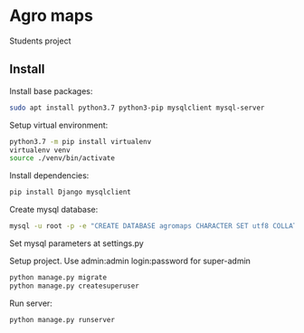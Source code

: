 # Agro maps

Students project

## Install

Install base packages:

```bash
sudo apt install python3.7 python3-pip mysqlclient mysql-server
```
Setup virtual environment:
```bash
python3.7 -m pip install virtualenv
virtualenv venv
source ./venv/bin/activate
```
Install dependencies:
```bash
pip install Django mysqlclient
```
Create mysql database:
```bash
mysql -u root -p -e "CREATE DATABASE agromaps CHARACTER SET utf8 COLLATE utf8_general_ci;"
```
Set mysql parameters at settings.py

Setup project. Use admin:admin login:password for super-admin
```bash
python manage.py migrate
python manage.py createsuperuser
```
Run server:
```bash
python manage.py runserver
```
